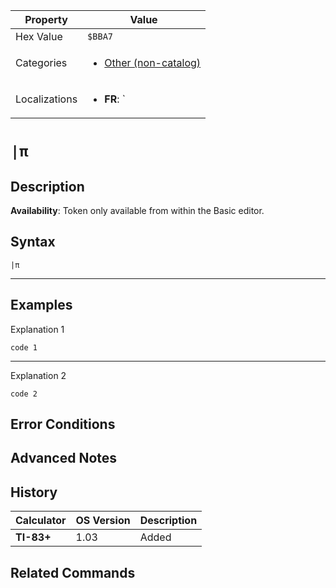 | Property      | Value |
|---------------|-------|
| Hex Value     | `$BBA7`|
| Categories    | <ul><li>[Other (non-catalog)](<../categories/Other (non-catalog).md>)</li></ul> |
| Localizations | <ul><li><b>FR</b>: `|π`</li></ul> |

# `|π`

## Description



<b>Availability</b>: Token only available from within the Basic editor.

## Syntax
`|π`

<hr>

## Examples

Explanation 1
```ti-basic
code 1
```
---
Explanation 2
```ti-basic
code 2
```

## Error Conditions


## Advanced Notes


## History
| Calculator | OS Version | Description |
|------------|------------|-------------|
| <b>TI-83+</b> | 1.03 | Added

## Related Commands

    